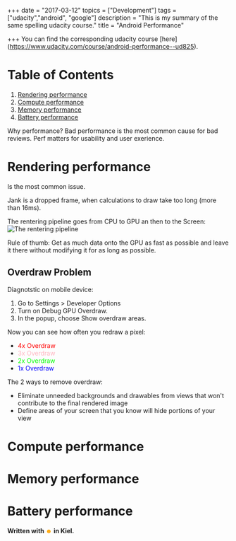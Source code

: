 +++
date = "2017-03-12"
topics = ["Development"]
tags = ["udacity","android", "google"]
description = "This is my summary of the same spelling udacity course."
title = "Android Performance"

+++
You can find the corresponding udacity course [here] (https://www.udacity.com/course/android-performance--ud825).

# Table of Contents
1. [Rendering performance](#rendering-performance)
2. [Compute performance](#compute-performance)
1. [Memory performance](#memory-performance)
1. [Battery performance](#battery-performance)

Why performance? Bad performance is the most common cause for bad reviews. Perf matters for usability and user exerience.

# Rendering performance

Is the most common issue.

Jank is a dropped frame, when calculations to draw take too long (more than 16ms).

The rentering pipeline goes from CPU to GPU an then to the Screen:
![The rentering pipeline](/media/rendering-pipeline.png)

Rule of thumb: Get as much data onto the GPU as fast as possible and leave it there without modifying it for as long as possible.

## Overdraw Problem

Diagnotstic on mobile device:

1. Go to Settings > Developer Options 
2. Turn on Debug GPU Overdraw. 
3. In the popup, choose Show overdraw areas.

Now you can see how often you redraw a pixel:

- <span style="color:red">4x Overdraw</span>
- <span style="color:lightpink">3x Overdraw</span>
- <span style="color:lime">2x Overdraw</span>
- <span style="color:blue">1x Overdraw</span>

The 2 ways to remove overdraw:

- Eliminate unneeded backgrounds and drawables from views that won't contribute to the final rendered image
- Define areas of your screen that you know will hide portions of your view

# Compute performance

# Memory performance

# Battery performance

**Written with <span style="color:orange">&#x263B;</span> in Kiel.**